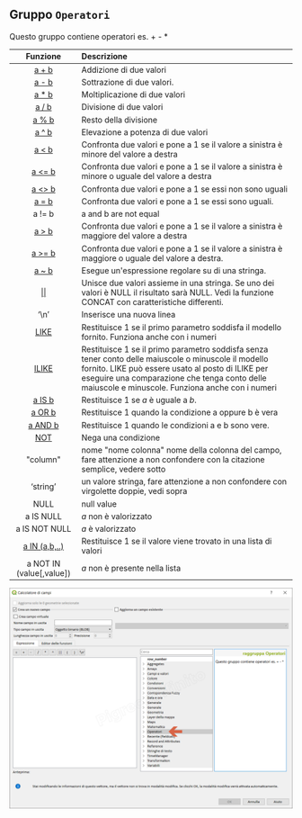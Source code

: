 ## Gruppo `Operatori`

Questo gruppo contiene operatori es. + - *

| Funzione  | Descrizione|
|:----------:|:-----------|
|[a + b](somma.md)|Addizione di due valori|
|[a - b](meno.md)|	Sottrazione di due valori.|
|[a * b](prodotto.md)|	Moltiplicazione di due valori|
|[a / b](divisione.md)|Divisione di due valori|
|[a % b](resto_divisione.md)|Resto della divisione|
|[a ^ b](potenza.md)|Elevazione a potenza di due valori|
|[a < b](minore.md)|Confronta due valori e pone a 1 se il valore a sinistra è minore del valore a destra|
|[a <= b](minoreuguale.md)|Confronta due valori e pone a 1 se il valore a sinistra è minore o uguale del valore a destra|
|[a <> b](diverso.md)|Confronta due valori e pone a 1 se essi non sono uguali|
|[a = b](uguale.md)|Confronta due valori e pone a 1 se essi sono uguali.|
|a != b|	a and b are not equal|
|[a > b](maggiore.md)|Confronta due valori e pone a 1 se il valore a sinistra è maggiore del valore a destra|
|[a >= b](maggioreuguale.md)|Confronta due valori e pone a 1 se il valore a sinistra è maggiore o uguale del valore a destra.|
|[a ~ b](tilde.md)|Esegue un'espressione regolare su di una stringa.|
|[\|\|](doppio_pipe.md)|Unisce due valori assieme in una stringa. Se uno dei valori è NULL il risultato sarà NULL. Vedi la funzione CONCAT con caratteristiche differenti.|
|‘\n’|	Inserisce una nuova linea|
|[LIKE](LIKE.md)|	Restituisce 1 se il primo parametro soddisfa il modello fornito. Funziona anche con i numeri|
|[ILIKE](ILIKE.md)|Restituisce 1 se il primo parametro soddisfa senza tener conto delle maiuscole o minuscole il modello fornito. LIKE può essere usato al posto di ILIKE per eseguire una comparazione che tenga conto delle maiuscole e minuscole. Funziona anche con i numeri|
|[a IS b](IS.md)|Restituisce 1 se *a* è uguale a *b*.|
|[a OR b](OR.md)|Restituisce 1 quando la condizione a oppure b è vera|
|[a AND b](AND.md)|Restituisce 1 quando le condizioni a e b sono vere.|
|[NOT](NOT.md)|Nega una condizione|
|"column"| nome "nome colonna"  nome della colonna del campo, fare attenzione a non confondere con la citazione semplice, vedere sotto|
|‘string’|	un valore stringa, fare attenzione a non  confondere con virgolette doppie, vedi sopra|
|NULL|	null value|
|a IS NULL|*a* non è valorizzato|
|a IS NOT NULL|	*a* è valorizzato|
|[a IN (a,b,..)](IN.md)|Restituisce 1 se il valore viene trovato in una lista di valori|
|a NOT IN (value[,value])|	*a* non è presente nella lista|

![](/img/operatori/gruppo_operatori1.png)
